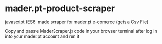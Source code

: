 # mader.pt-product-scraper
javascript (ES6) made scraper for mader.pt e-comerce (gets a Csv File)

Copy and passte MaderScraper.js code in your browser terminal after log in into your mader.pt account and run it

